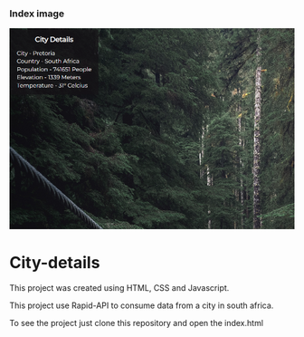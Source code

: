 ### Index image

![Alt text](./img/readme-img/index.png "index")

# City-details

This project was created using HTML, CSS and Javascript.

This project use Rapid-API to consume data from a city in south africa.

To see the project just clone this repository and open the index.html
